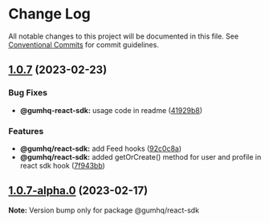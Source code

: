 # Change Log

All notable changes to this project will be documented in this file.
See [Conventional Commits](https://conventionalcommits.org) for commit guidelines.

## [1.0.7](https://github.com/gumhq/sdk/compare/v1.0.10...v1.0.7) (2023-02-23)

### Bug Fixes

- **@gumhq-react-sdk:** usage code in readme ([41929b8](https://github.com/gumhq/sdk/commit/41929b8af6ad0bbf0ffb2ec0b39777bd93cabc29))

### Features

- **@gumhq/react-sdk:** add Feed hooks ([92c0c8a](https://github.com/gumhq/sdk/commit/92c0c8ade1508b6445d7a0fb377def4067c8ab81))
- **@gumhq/react-sdk:** added getOrCreate() method for user and profile in react sdk hook ([7f943bb](https://github.com/gumhq/sdk/commit/7f943bb1542996162c6b1cd47351f0b64f92b098))

## [1.0.7-alpha.0](https://github.com/gumhq/sdk/compare/@gumhq/react-sdk@1.0.6...@gumhq/react-sdk@1.0.7-alpha.0) (2023-02-17)

**Note:** Version bump only for package @gumhq/react-sdk
